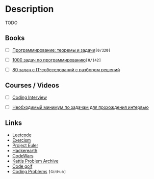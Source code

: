 # Description

TODO


## Books

- [ ] [Программирование: теоремы и задачи](https://hal.archives-ouvertes.fr/hal-01480636/document)`[0/320]`
- [ ] [1000 задач по программированию](http://k504.khai.edu/attachments/article/762/Zadachnik_Abramyan.pdf)`[0/142]`
- [ ] [80 задач с IT-собеседований с разбором решений](https://cmsmagazine.ru/journal/items-80-problems-with-it-interviews/)


## Courses / Videos

- [ ] [Coding Interview](https://youtube.com/playlist?list=PLWKjhJtqVAblv09G3sFgRMSeR0jnKQmJ9)
- [ ] [Необходимый минимум по задачам для прохождения интервью](https://youtube.com/playlist?list=PLxo8h22u0O-gKD5rTtDOuqUb7jku_et8b)


## Links

- [Leetcode](https://leetcode.com/)
- [Exercism](https://exercism.org/)
- [Project Euler](https://projecteuler.net/archives)
- [Hackerearth](https://www.hackerearth.com/)
- [CodeWars](https://www.codewars.com/dashboard)
- [Kattis Problem Archive](https://open.kattis.com/)
- [Code golf](https://code.golf/)
- [Coding Problems](https://github.com/MTrajK/coding-problems) `[GitHub]`

